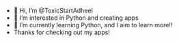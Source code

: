 - 👋 Hi, I’m @ToxicStartAdheel
- 👀 I’m interested in Python and creating apps
- 🌱 I’m currently learning Python, and I aim to learn more!!
- Thanks for checking out my apps!
